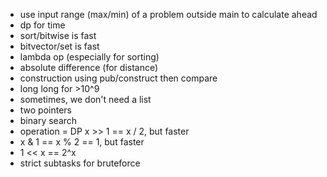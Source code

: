 - use input range (max/min) of a problem outside main to calculate ahead
- dp for time
- sort/bitwise is fast
- bitvector/set is fast
- lambda op (especially for sorting)
- absolute difference (for distance)
- construction using pub/construct then compare
- long long for >10^9
- sometimes, we don't need a list
- two pointers
- binary search
- operation = DP x >> 1 == x / 2, but faster
- x & 1 == x % 2 == 1, but faster
- 1 << x == 2^x
- strict subtasks for bruteforce